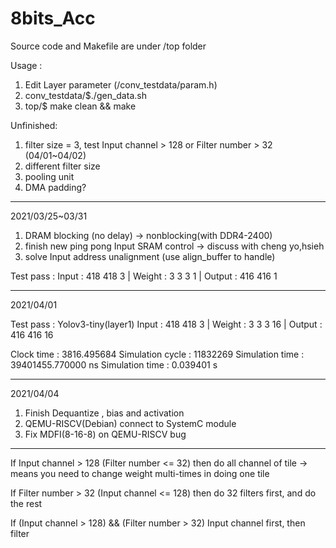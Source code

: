 # 8bits_Acc

Source code and Makefile are under /top folder

Usage : 
1. Edit Layer parameter (/conv_testdata/param.h)
2. conv_testdata/$./gen_data.sh
3. top/$ make clean && make

Unfinished:
1. filter size = 3, test Input channel > 128 or Filter number > 32 (04/01~04/02)
2. different filter size
3. pooling unit
4. DMA padding?

---

2021/03/25~03/31
1. DRAM blocking (no delay) -> nonblocking(with DDR4-2400)
2. finish new ping pong Input SRAM control -> discuss with cheng yo,hsieh
3. solve Input address unalignment (use align_buffer to handle)

Test pass :
Input : 418 418 3 | Weight : 3 3 3 1 | Output : 416 416 1

---

2021/04/01

Test pass :
Yolov3-tiny(layer1) Input : 418 418 3 | Weight : 3 3 3 16 | Output : 416 416 16

Clock time : 3816.495684
Simulation cycle : 11832269
Simulation time : 39401455.770000 ns
Simulation time : 0.039401 s

---

2021/04/04

1. Finish Dequantize , bias and activation
2. QEMU-RISCV(Debian) connect to SystemC module
3. Fix MDFI(8-16-8) on QEMU-RISCV bug
 
---

If Input channel > 128 (Filter number <= 32)
  then do all channel of tile -> means you need to change weight multi-times in doing one tile
 
If Filter number > 32 (Input channel <= 128)
  then do 32 filters first, and do the rest  

If (Input channel > 128) && (Filter number > 32)
  Input channel first, then filter





